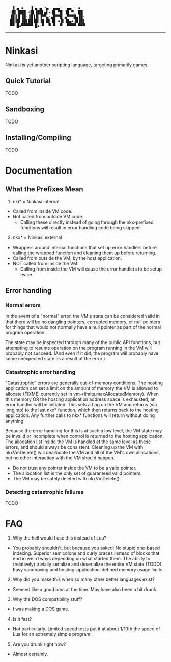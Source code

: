 
```
   ▐ ▄ ▪   ▐ ▄ ▄ •▄  ▄▄▄· .▄▄ · ▪
  •█▌▐███ •█▌▐██▌▄▌▪▐█ ▀█ ▐█ ▀. ██
  ▐█▐▐▌▐█·▐█▐▐▌▐▀▀▄·▄█▀▀█ ▄▀▀▀█▄▐█·
  ██▐█▌▐█▌██▐█▌▐█.█▌▐█ ▪▐▌▐█▄▪▐█▐█▌
  ▀▀ █▪▀▀▀▀▀ █▪·▀  ▀ ▀  ▀  ▀▀▀▀ ▀▀▀
```

----------------------------------------------------------------------

Ninkasi
=======

Ninkasi is yet another scripting language, targeting primarily games.

Quick Tutorial
--------------

TODO

Sandboxing
----------

TODO

Installing/Compiling
--------------------

TODO

Documentation
=============

What the Prefixes Mean
----------------------

1. nki* = Ninkasi internal
  - Called from inside VM code.
  - Not called from outside VM code.
    - Calling these directly instead of going through the nkx-prefixed
      functions will result in error handling code being skipped.

2. nkx* = Ninkasi external
  - Wrappers around internal functions that set up error handlers
    before calling the wrapped function and cleaning them up before
    returning.
  - Called from outside the VM, by the host application.
  - NOT called from inside the VM.
    - Calling from inside the VM will cause the error handlers to be
      setup twice.


Error handling
--------------

### Normal errors

In the event of a "normal" error, the VM's state can be considered
valid in that there will be no dangling pointers, corrupted memory, or
null pointers for things that would not normally have a null pointer
as part of the normal program operation.

The state may be inspected through many of the public API functions,
but attempting to resume operation on the program running in the VM
will probably not succeed. (And even if it did, the program will
probably have some unexpected state as a result of the error.)

### Catastrophic error handling

"Catastrophic" errors are generally out-of-memory conditions. The
hosting application can set a limit on the amount of memory the VM is
allowed to allocate (FIXME: currently set in
vm->limits.maxAllocatedMemory). When this memory OR the hosting
application address space is exhausted, an error handler will be
initiated. This sets a flag on the VM and returns (via longjmp) to the
last nkx* function, which then returns back to the hosting
application. Any further calls to nkx* functions will return without
doing anything.

Because the error handling for this is at such a low level, the VM
state may be invalid or incomplete when control is returned to the
hosting application. The allocation list inside the VM is handled at
the same level as these errors, and should always be consistent.
Cleaning up the VM with nkxVmDelete() will deallocate the VM and all
of the VM's own allocations, but no other interaction with the VM
should happen.

- Do not trust any pointer inside the VM to be a valid pointer.
- The allocation list is the only set of guaranteed valid pointers.
- The VM may be safely deleted with nkxVmDelete().

### Detecting catastrophic failures

TODO

FAQ
===

1. Why the hell would I use this instead of Lua?
  * You probably shouldn't, but because you asked: No stupid one-based
    indexing. Superior semicolons and curly braces instead of blocks
    that end in weird ways depending on what started them. The ability
    to (relatively) trivially serialize and deserialize the entire VM
    state (TODO). Easy sandboxing and hosting-application-defined
    memory usage limits.

2. Why did you make this when so many other better languages exist?
  * Seemed like a good idea at the time. May have also been a bit
    drunk.

3. Why the DOS compatibility stuff?
  * I was making a DOS game.

4. Is it fast?
  * Not particularly. Limited speed tests put it at about 1/10th the
    speed of Lua for an extremely simple program.

5. Are you drunk right now?
  * Almost certainly.

